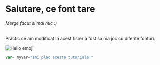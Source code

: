 # Salutare, ce font tare
###### Merge facut si mai mic :)
Practic ce am modificat la acest fisier a fost sa ma joc cu diferite fonturi.


![Hello emoji](https://github.com/user-attachments/assets/bf51e376-7447-46b4-976e-fc39cd6e8e9a)
``` javascript
var= myVar="Imi plac aceste tutoriale!"
```
